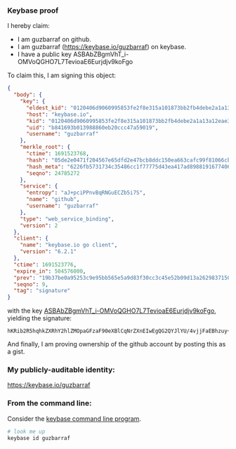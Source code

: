 ### Keybase proof

I hereby claim:

* I am guzbarraf on github.
* I am guzbarraf (https://keybase.io/guzbarraf) on keybase.
* I have a public key ASBAbZBgmVhT_i-OMVoQGHO7L7TevioaE6Eurjdjv9koFgo

To claim this, I am signing this object:

```json
{
  "body": {
    "key": {
      "eldest_kid": "0120406d9060995853fe2f8e315a101873bb2fb4debe2a1a13a12eae3763bfd928160a",
      "host": "keybase.io",
      "kid": "0120406d9060995853fe2f8e315a101873bb2fb4debe2a1a13a12eae3763bfd928160a",
      "uid": "b841693b013988860eb20ccc47a59019",
      "username": "guzbarraf"
    },
    "merkle_root": {
      "ctime": 1691523768,
      "hash": "05de2e0471f204567e65dfd2e47bcb8ddc150ea663cafc99f81066cb5162801704405bcb32f3c159184e91758906425c14758371a1875cedf4338ec30b2eaa5f",
      "hash_meta": "6226fb5731734c35486cc1f77775d43ea417ad8988191677406364e0193b342f",
      "seqno": 24785272
    },
    "service": {
      "entropy": "aJ+pciPPnvBqRNGuECZb5i7S",
      "name": "github",
      "username": "guzbarraf"
    },
    "type": "web_service_binding",
    "version": 2
  },
  "client": {
    "name": "keybase.io go client",
    "version": "6.2.1"
  },
  "ctime": 1691523776,
  "expire_in": 504576000,
  "prev": "19b37be0a95253c9e95bb565e5a9d83f30cc3c45e52b09d13a2629837150179c",
  "seqno": 9,
  "tag": "signature"
}
```

with the key [ASBAbZBgmVhT_i-OMVoQGHO7L7TevioaE6Eurjdjv9koFgo](https://keybase.io/guzbarraf), yielding the signature:

```
hKRib2R5hqhkZXRhY2hlZMOpaGFzaF90eXBlCqNrZXnEIwEgQG2QYJlYU/4vjjFaEBhzuy+03r4qGhOhLq43Y7/ZKBYKp3BheWxvYWTESpcCCcQgGbN74KlSU8npW7Vl5anYPzDMPEXlKwnROiYpg3FQF5zEIIFQvsTX3gZni658D+O1Icr0TsAhUOMwykidLGhe1DMVAgHCo3NpZ8RAm7OuGafv2U6cwUvVWmtMbV1PPenvaLamrOqa/VayKhwGm+2lql6kjU2DrO6VaUZPp+VLUtNxHPnZnB291YF6CahzaWdfdHlwZSCkaGFzaIKkdHlwZQildmFsdWXEIF9i6jyO5DHnSNLcQ2nWmQ6YGdmn2QCjGv+yhLUE+Xcao3RhZ80CAqd2ZXJzaW9uAQ==

```

And finally, I am proving ownership of the github account by posting this as a gist.

### My publicly-auditable identity:

https://keybase.io/guzbarraf

### From the command line:

Consider the [keybase command line program](https://keybase.io/download).

```bash
# look me up
keybase id guzbarraf
```